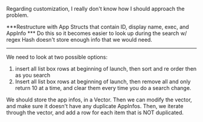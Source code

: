Regarding customization, I really don't know how I should approach the problem.

***Restructure with App Structs that contain ID, display name, exec, and AppInfo ***
Do this so it becomes easier to look up during the search w/ regex
Hash doesn't store enough info that we would need.

*********
We need to look at two possible options:
1. insert all list box rows at beginning of launch,
then sort and re order then as you search
2. Insert all list box rows at beginning of launch, then remove all and only return 10 at a time,
and clear them every time you do a search change.

We should store the app infos, in a Vector. Then we can modify the vector, and make sure it doesn't have any duplicate AppInfos. 
Then, we iterate through the vector, and add a row for each item 
that is NOT duplicated.
